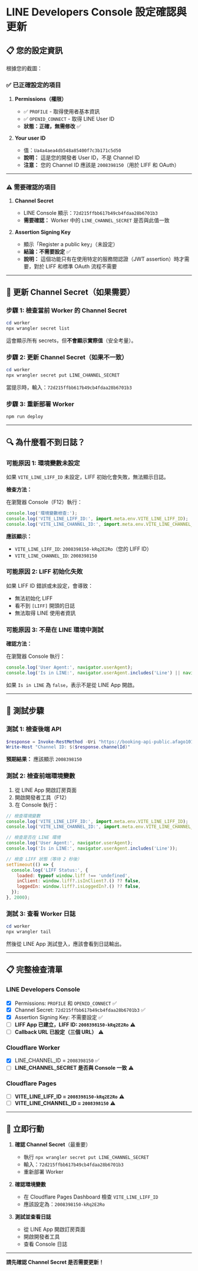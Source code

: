 # LINE Developers Console 設定確認與更新

## 📋 您的設定資訊

根據您的截圖：

### ✅ 已正確設定的項目

1. **Permissions（權限）**
   - ✅ `PROFILE` - 取得使用者基本資訊
   - ✅ `OPENID_CONNECT` - 取得 LINE User ID
   - **狀態：正確，無需修改** ✅

2. **Your user ID**
   - 值：`Ua4a4aea4db548a85400f7c3b171c5d50`
   - **說明：** 這是您的開發者 User ID，不是 Channel ID
   - **注意：** 您的 Channel ID 應該是 `2008398150`（用於 LIFF 和 OAuth）

---

### ⚠️ 需要確認的項目

1. **Channel Secret**
   - LINE Console 顯示：`72d215ffbb617b49cb4fdaa28b6701b3`
   - **需要確認：** Worker 中的 `LINE_CHANNEL_SECRET` 是否與此值一致

2. **Assertion Signing Key**
   - 顯示「Register a public key」（未設定）
   - **結論：不需要設定** ✅
   - **說明：** 這個功能只有在使用特定的服務間認證（JWT assertion）時才需要，對於 LIFF 和標準 OAuth 流程不需要

---

## 🔧 更新 Channel Secret（如果需要）

### 步驟 1: 檢查當前 Worker 的 Channel Secret

```powershell
cd worker
npx wrangler secret list
```

這會顯示所有 secrets，但**不會顯示實際值**（安全考量）。

### 步驟 2: 更新 Channel Secret（如果不一致）

```powershell
cd worker
npx wrangler secret put LINE_CHANNEL_SECRET
```

當提示時，輸入：`72d215ffbb617b49cb4fdaa28b6701b3`

### 步驟 3: 重新部署 Worker

```powershell
npm run deploy
```

---

## 🔍 為什麼看不到日誌？

### 可能原因 1: 環境變數未設定

如果 `VITE_LINE_LIFF_ID` 未設定，LIFF 初始化會失敗，無法顯示日誌。

**檢查方法：**

在瀏覽器 Console（F12）執行：
```javascript
console.log('環境變數檢查:');
console.log('VITE_LINE_LIFF_ID:', import.meta.env.VITE_LINE_LIFF_ID);
console.log('VITE_LINE_CHANNEL_ID:', import.meta.env.VITE_LINE_CHANNEL_ID);
```

**應該顯示：**
- `VITE_LINE_LIFF_ID`: `2008398150-kRq2E2Ro`（您的 LIFF ID）
- `VITE_LINE_CHANNEL_ID`: `2008398150`

### 可能原因 2: LIFF 初始化失敗

如果 LIFF ID 錯誤或未設定，會導致：
- 無法初始化 LIFF
- 看不到 `[LIFF]` 開頭的日誌
- 無法取得 LINE 使用者資訊

### 可能原因 3: 不是在 LINE 環境中測試

**確認方法：**

在瀏覽器 Console 執行：
```javascript
console.log('User Agent:', navigator.userAgent);
console.log('Is in LINE:', navigator.userAgent.includes('Line') || navigator.userAgent.includes('LINE'));
```

如果 `Is in LINE` 為 `false`，表示不是從 LINE App 開啟。

---

## 🧪 測試步驟

### 測試 1: 檢查後端 API

```powershell
$response = Invoke-RestMethod -Uri "https://booking-api-public.afago101.workers.dev/api/line/config"
Write-Host "Channel ID: $($response.channelId)"
```

**預期結果：** 應該顯示 `2008398150`

### 測試 2: 檢查前端環境變數

1. 從 LINE App 開啟訂房頁面
2. 開啟開發者工具（F12）
3. 在 Console 執行：

```javascript
// 檢查環境變數
console.log('VITE_LINE_LIFF_ID:', import.meta.env.VITE_LINE_LIFF_ID);
console.log('VITE_LINE_CHANNEL_ID:', import.meta.env.VITE_LINE_CHANNEL_ID);

// 檢查是否在 LINE 環境
console.log('User Agent:', navigator.userAgent);
console.log('Is in LINE:', navigator.userAgent.includes('Line'));

// 檢查 LIFF 狀態（等待 2 秒後）
setTimeout(() => {
  console.log('LIFF Status:', {
    loaded: typeof window.liff !== 'undefined',
    inClient: window.liff?.isInClient?.() ?? false,
    loggedIn: window.liff?.isLoggedIn?.() ?? false,
  });
}, 2000);
```

### 測試 3: 查看 Worker 日誌

```powershell
cd worker
npx wrangler tail
```

然後從 LINE App 測試登入，應該會看到日誌輸出。

---

## 📋 完整檢查清單

### LINE Developers Console
- [x] Permissions: `PROFILE` 和 `OPENID_CONNECT` ✅
- [x] Channel Secret: `72d215ffbb617b49cb4fdaa28b6701b3` ✅
- [x] Assertion Signing Key: 不需要設定 ✅
- [ ] **LIFF App 已建立，LIFF ID: `2008398150-kRq2E2Ro`** ⚠️
- [ ] **Callback URL 已設定（三個 URL）** ⚠️

### Cloudflare Worker
- [x] LINE_CHANNEL_ID = `2008398150` ✅
- [ ] **LINE_CHANNEL_SECRET 是否與 Console 一致** ⚠️

### Cloudflare Pages
- [ ] **VITE_LINE_LIFF_ID = `2008398150-kRq2E2Ro`** ⚠️
- [ ] **VITE_LINE_CHANNEL_ID = `2008398150`** ⚠️

---

## 🎯 立即行動

1. **確認 Channel Secret**（最重要）
   - 執行 `npx wrangler secret put LINE_CHANNEL_SECRET`
   - 輸入：`72d215ffbb617b49cb4fdaa28b6701b3`
   - 重新部署 Worker

2. **確認環境變數**
   - 在 Cloudflare Pages Dashboard 檢查 `VITE_LINE_LIFF_ID`
   - 應該設定為：`2008398150-kRq2E2Ro`

3. **測試並查看日誌**
   - 從 LINE App 開啟訂房頁面
   - 開啟開發者工具
   - 查看 Console 日誌

---

**請先確認 Channel Secret 是否需要更新！**

